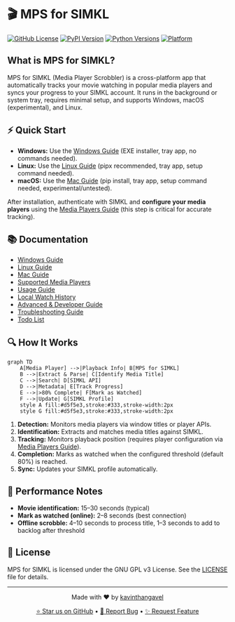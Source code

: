 # 🎬 MPS for SIMKL

[![GitHub License](https://img.shields.io/github/license/ByteTrix/Media-Player-Scrobbler-for-Simkl)](https://github.com/ByteTrix/Media-Player-Scrobbler-for-Simkl/blob/main/LICENSE)
[![PyPI Version](https://img.shields.io/pypi/v/simkl-mps)](https://pypi.org/project/simkl-mps/)
[![Python Versions](https://img.shields.io/pypi/pyversions/simkl-mps)](https://pypi.org/project/simkl-mps/)
[![Platform](https://img.shields.io/badge/platform-Windows%20%7C%20macOS%20%7C%20Linux-blue.svg)]()

## What is MPS for SIMKL?

MPS for SIMKL (Media Player Scrobbler) is a cross-platform app that automatically tracks your movie watching in popular media players and syncs your progress to your SIMKL account. It runs in the background or system tray, requires minimal setup, and supports Windows, macOS (experimental), and Linux.

## ⚡ Quick Start

- **Windows:** Use the [Windows Guide](windows-guide.md) (EXE installer, tray app, no commands needed).
- **Linux:** Use the [Linux Guide](linux-guide.md) (pipx recommended, tray app, setup command needed).
- **macOS:** Use the [Mac Guide](mac-guide.md) (pip install, tray app, setup command needed, experimental/untested).

After installation, authenticate with SIMKL and **configure your media players** using the [Media Players Guide](media-players.md) (this step is critical for accurate tracking).

## 📚 Documentation

- [Windows Guide](windows-guide.md)
- [Linux Guide](linux-guide.md)
- [Mac Guide](mac-guide.md)
- [Supported Media Players](media-players.md)
- [Usage Guide](usage.md)
- [Local Watch History](watch-history.md) <!-- NEW -->
- [Advanced & Developer Guide](configuration.md)
- [Troubleshooting Guide](troubleshooting.md)
- [Todo List](todo.md)

## 🔍 How It Works

```mermaid
graph TD
    A[Media Player] -->|Playback Info| B[MPS for SIMKL]
    B -->|Extract & Parse| C[Identify Media Title]
    C -->|Search| D[SIMKL API]
    D -->|Metadata| E[Track Progress]
    E -->|>80% Complete| F[Mark as Watched]
    F -->|Update| G[SIMKL Profile]
    style A fill:#d5f5e3,stroke:#333,stroke-width:2px
    style G fill:#d5f5e3,stroke:#333,stroke-width:2px
```

1. **Detection:** Monitors media players via window titles or player APIs.
2. **Identification:** Extracts and matches media titles against SIMKL.
3. **Tracking:** Monitors playback position (requires player configuration via [Media Players Guide](media-players.md)).
4. **Completion:** Marks as watched when the configured threshold (default 80%) is reached.
5. **Sync:** Updates your SIMKL profile automatically.

## 🚦 Performance Notes

- **Movie identification:** 15–30 seconds (typical)
- **Mark as watched (online):** 2–8 seconds (best connection)
- **Offline scrobble:** 4–10 seconds to process title, 1–3 seconds to add to backlog after threshold

## 📝 License

MPS for SIMKL is licensed under the GNU GPL v3 License. See the [LICENSE](https://github.com/ByteTrix/Media-Player-Scrobbler-for-Simkl/blob/main/LICENSE) file for details.

---

<div align="center">
  <p>Made with ❤️ by <a href="https://github.com/kavinthangavel">kavinthangavel</a></p>
  <p>
    <a href="https://github.com/ByteTrix/Media-Player-Scrobbler-for-Simkl/stargazers">⭐ Star us on GitHub</a> •
    <a href="https://github.com/ByteTrix/Media-Player-Scrobbler-for-Simkl/issues">🐞 Report Bug</a> •
    <a href="https://github.com/ByteTrix/Media-Player-Scrobbler-for-Simkl/issues">✨ Request Feature</a>
  </p>
</div>